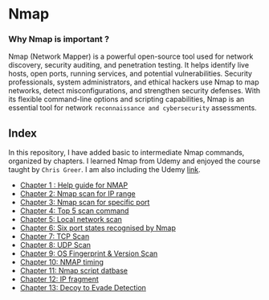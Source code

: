 # Nmap

### Why Nmap is important ?

Nmap (Network Mapper) is a powerful open-source tool used for network discovery, security auditing, and penetration testing. It helps identify live hosts, open ports, running services, and potential vulnerabilities. Security professionals, system administrators, and ethical hackers use Nmap to map networks, detect misconfigurations, and strengthen security defenses. With its flexible command-line options and scripting capabilities, Nmap is an essential tool for network `reconnaissance and cybersecurity` assessments.

## Index

In this repository, I have added basic to intermediate Nmap commands, organized by chapters. I learned Nmap from Udemy and enjoyed the course taught by `Chris Greer`. I am also including the Udemy [link](https://www.udemy.com/course/getting-started-with-nmap/?couponCode=ST11MT170325G3).

- [Chapter 1 : Help guide for NMAP](https://github.com/Diptiranjan9/Nmap-Notes/blob/main/Nmap-Command/Ch-1.md)
- [Chapter 2: Nmap scan for IP range](https://github.com/Diptiranjan9/Nmap-Notes/blob/main/Nmap-Command/Ch-2.md)
- [Chapter 3: Nmap scan for specific port](https://github.com/Diptiranjan9/Nmap-Notes/blob/main/Nmap-Command/Ch-3.md)
- [Chapter 4: Top 5 scan command](https://github.com/Diptiranjan9/Nmap-Notes/blob/main/Nmap-Command/Ch-4.md)
- [Chapter 5: Local network scan](https://github.com/Diptiranjan9/Nmap-Notes/blob/main/Nmap-Command/Ch-5.md)
- [Chapter 6: Six port states recognised by Nmap](https://github.com/Diptiranjan9/Nmap-Notes/blob/main/Nmap-Command/Ch-6.md)
- [Chapter 7: TCP Scan](https://github.com/Diptiranjan9/Nmap-Notes/blob/main/Nmap-Command/Ch-7.md)
- [Chapter 8: UDP Scan](https://github.com/Diptiranjan9/Nmap-Notes/blob/main/Nmap-Command/Ch-8.md)
- [Chapter 9: OS Fingerprint & Version Scan](https://github.com/Diptiranjan9/Nmap-Notes/blob/main/Nmap-Command/Ch-9.md)
- [Chapter 10: NMAP timing](https://github.com/Diptiranjan9/Nmap-Notes/blob/main/Nmap-Command/Ch-10.md)
- [Chapter 11: Nmap script datbase](https://github.com/Diptiranjan9/Nmap-Notes/blob/main/Nmap-Command/Ch-11.md)
- [Chapter 12: IP fragment](https://github.com/Diptiranjan9/Nmap-Notes/blob/main/Nmap-Command/Ch-12.md)
- [Chapter 13: Decoy to Evade Detection](https://github.com/Diptiranjan9/Nmap-Notes/blob/main/Nmap-Command/Ch-13.md)